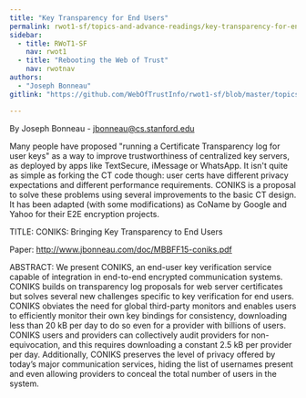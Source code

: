 ```yaml
---
title: "Key Transparency for End Users"
permalink: rwot1-sf/topics-and-advance-readings/key-transparency-for-end-users/
sidebar:
  - title: RWoT1-SF
    nav: rwot1
  - title: "Rebooting the Web of Trust"
    nav: rwotnav
authors:
  - "Joseph Bonneau"
gitlink: "https://github.com/WebOfTrustInfo/rwot1-sf/blob/master/topics-and-advance-readings/key-transparency-for-end-users.md"

---
```


By Joseph Bonneau - jbonneau@cs.stanford.edu

Many people have proposed "running a Certificate Transparency log for user keys" as a way to improve trustworthiness of centralized key servers, as deployed by apps like TextSecure, iMessage or WhatsApp. It isn't quite as simple as forking the CT code though: user certs have different privacy expectations and different performance requirements. CONIKS is a proposal to solve these problems using several improvements to the basic CT design. It has been adapted (with some modifications) as CoName by Google and Yahoo for their E2E encryption projects.

TITLE: CONIKS: Bringing Key Transparency to End Users

Paper: http://www.jbonneau.com/doc/MBBFF15-coniks.pdf

ABSTRACT: We present CONIKS, an end-user key verification service capable of integration in end-to-end encrypted communication systems. CONIKS builds on transparency log proposals for web server certificates but solves several
new challenges specific to key verification for end users. CONIKS obviates the need for global third-party
monitors and enables users to efficiently monitor their own key bindings for consistency, downloading less than
20 kB per day to do so even for a provider with billions of users. CONIKS users and providers can collectively
audit providers for non-equivocation, and this requires downloading a constant 2.5 kB per provider per day. Additionally,
CONIKS preserves the level of privacy offered by today’s major communication services, hiding the list of usernames present and even allowing providers to conceal the total number of users in the system.
